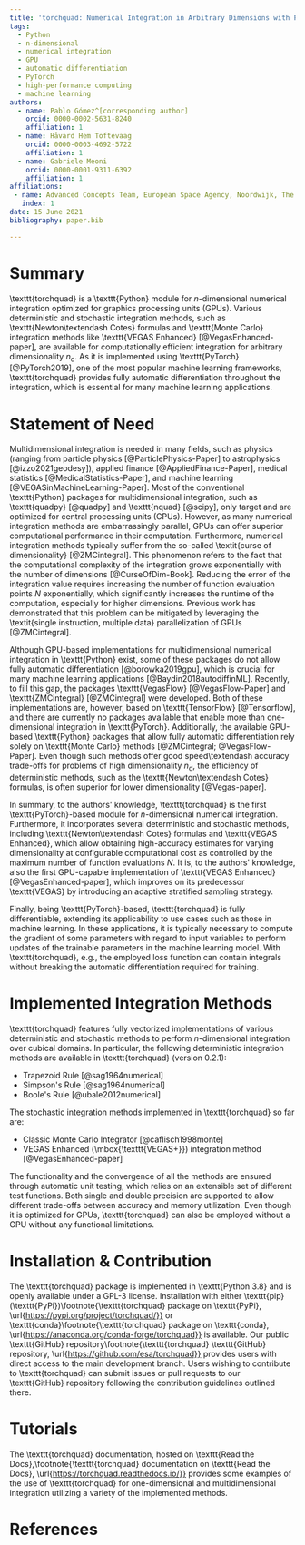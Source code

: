 ```yaml
---
title: 'torchquad: Numerical Integration in Arbitrary Dimensions with PyTorch'
tags:
  - Python
  - n-dimensional
  - numerical integration
  - GPU
  - automatic differentiation
  - PyTorch
  - high-performance computing
  - machine learning
authors:
  - name: Pablo Gómez^[corresponding author]
    orcid: 0000-0002-5631-8240
    affiliation: 1
  - name: Håvard Hem Toftevaag
    orcid: 0000-0003-4692-5722
    affiliation: 1
  - name: Gabriele Meoni
    orcid: 0000-0001-9311-6392
    affiliation: 1
affiliations:
 - name: Advanced Concepts Team, European Space Agency, Noordwijk, The Netherlands
   index: 1
date: 15 June 2021
bibliography: paper.bib

---
```


# Summary

\texttt{torchquad} is a \texttt{Python} module for $n$-dimensional numerical integration optimized for graphics processing units (GPUs).
Various deterministic and stochastic integration methods, such as \texttt{Newton\textendash Cotes} formulas and \texttt{Monte Carlo} integration methods like \texttt{VEGAS Enhanced} [@VegasEnhanced-paper], are available for computationally efficient integration for arbitrary dimensionality $n_{\mathrm{d}}$.
As it is implemented using \texttt{PyTorch} [@PyTorch2019], one of the most popular machine learning frameworks, \texttt{torchquad} provides fully automatic differentiation throughout the integration, which is essential for many machine learning applications.

# Statement of Need

Multidimensional integration is needed in many fields, such as physics (ranging from particle physics [@ParticlePhysics-Paper] to astrophysics [@izzo2021geodesy]), applied finance [@AppliedFinance-Paper], medical statistics [@MedicalStatistics-Paper], and machine learning [@VEGASinMachineLearning-Paper]. 
Most of the conventional \texttt{Python} packages for multidimensional integration, such as \texttt{quadpy} [@quadpy] and \texttt{nquad} [@scipy], only target and are optimized for central processing units (CPUs). 
However, as many numerical integration methods are embarrassingly parallel, GPUs can offer superior computational performance in their computation. 
Furthermore, numerical integration methods typically suffer from the so-called \textit{curse of dimensionality} [@ZMCintegral]. 
This phenomenon refers to the fact that the computational complexity of the integration grows exponentially with the number of dimensions [@CurseOfDim-Book]. Reducing the error of the integration value requires increasing the number of function evaluation points $N$ exponentially, which significantly increases the runtime of the computation, especially for higher dimensions.
Previous work has demonstrated that this problem can be mitigated by leveraging the \textit{single instruction, multiple data} parallelization of GPUs [@ZMCintegral].

Although GPU-based implementations for multidimensional numerical integration in \texttt{Python} exist, some of these packages do not allow fully automatic differentiation [@borowka2019gpu], which is crucial for many machine learning applications [@Baydin2018autodiffinML]. Recently, to fill this gap, the packages \texttt{VegasFlow} [@VegasFlow-Paper] and \texttt{ZMCintegral} [@ZMCintegral] were developed. Both of these implementations are, however, based on \texttt{TensorFlow} [@Tensorflow], and there are currently no packages available that enable more than one-dimensional integration in \texttt{PyTorch}.
Additionally, the available GPU-based \texttt{Python} packages that allow fully automatic differentiation rely solely on \texttt{Monte Carlo} methods [@ZMCintegral; @VegasFlow-Paper]. 
Even though such methods offer good speed\textendash accuracy trade-offs for problems of high dimensionality $n_{\mathrm{d}}$, the efficiency of deterministic methods, such as the \texttt{Newton\textendash Cotes} formulas, is often superior for lower dimensionality [@Vegas-paper].

In summary, to the authors' knowledge, \texttt{torchquad} is the first \texttt{PyTorch}-based module for $n$-dimensional numerical integration. 
Furthermore, it incorporates several deterministic and stochastic methods, including \texttt{Newton\textendash Cotes} formulas and \texttt{VEGAS Enhanced}, which allow obtaining high-accuracy estimates for varying dimensionality at configurable computational cost as controlled by the maximum number of function evaluations $N$. It is, to the authors' knowledge, also the first GPU-capable implementation of \texttt{VEGAS Enhanced} [@VegasEnhanced-paper], which improves on its predecessor \texttt{VEGAS} by introducing an adaptive stratified sampling strategy.

Finally, being \texttt{PyTorch}-based, \texttt{torchquad} is fully differentiable, extending its applicability to use cases such as those in machine learning. In these applications, it is typically necessary to compute the gradient of some parameters with regard to input variables to perform updates of the trainable parameters in the machine learning model. With \texttt{torchquad}, e.g., the employed loss function can contain integrals without breaking the automatic differentiation required for training.


# Implemented Integration Methods

\texttt{torchquad} features fully vectorized implementations of various deterministic and stochastic methods to perform $n$-dimensional integration over cubical domains.
In particular, the following deterministic integration methods are available in \texttt{torchquad} (version 0.2.1):  

* Trapezoid Rule [@sag1964numerical] 
* Simpson's Rule [@sag1964numerical] 
* Boole's Rule [@ubale2012numerical] 

The stochastic integration methods implemented in \texttt{torchquad} so far are: 

* Classic Monte Carlo Integrator [@caflisch1998monte] 
* VEGAS Enhanced (\mbox{\texttt{VEGAS+}}) integration method [@VegasEnhanced-paper] 

The functionality and the convergence of all the methods are ensured through automatic unit testing, which relies on an extensible set of different test functions.
Both single and double precision are supported to allow different trade-offs between accuracy and memory utilization. Even though it is optimized for GPUs, \texttt{torchquad} can also be employed without a GPU without any functional limitations.

# Installation \& Contribution

The \texttt{torchquad} package is implemented in \texttt{Python 3.8} and is openly available under a GPL-3 license. Installation with either \texttt{pip} (\texttt{PyPi})\footnote{\texttt{torchquad} package on \texttt{PyPi}, \url{https://pypi.org/project/torchquad/}} or \texttt{conda}\footnote{\texttt{torchquad} package on \texttt{conda}, \url{https://anaconda.org/conda-forge/torchquad}} is available. Our public \texttt{GitHub} repository\footnote{\texttt{torchquad} \texttt{GitHub} repository, \url{https://github.com/esa/torchquad}} provides users with direct access to the main development branch. Users wishing to contribute to \texttt{torchquad} can submit issues or pull requests to our \texttt{GitHub} repository following the contribution guidelines outlined there.

# Tutorials 

The \texttt{torchquad} documentation, hosted on \texttt{Read the Docs},\footnote{\texttt{torchquad} documentation on \texttt{Read the Docs}, \url{https://torchquad.readthedocs.io/}} provides some examples of the use of \texttt{torchquad} for one-dimensional and multidimensional integration utilizing a variety of the implemented methods.

# References
